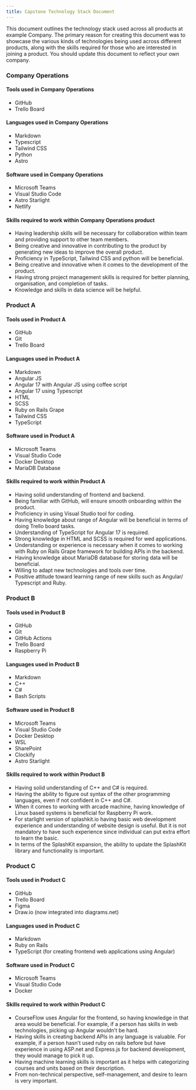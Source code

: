 ```yaml
---
title: Capstone Technology Stack Document
---
```


This document outlines the technology stack used across all products at example Company. The
primary reason for creating this document was to showcase the various kinds of technologies being
used across different products, along with the skills required for those who are interested in
joining a product. You should update this document to reflect your own company.

### Company Operations

#### Tools used in Company Operations

- GitHub
- Trello Board

#### Languages used in Company Operations

- Markdown
- Typescript
- Tailwind CSS
- Python
- Astro

#### Software used in Company Operations

- Microsoft Teams
- Visual Studio Code
- Astro Starlight
- Netlify

#### Skills required to work within Company Operations product

- Having leadership skills will be necessary for collaboration within team and providing support to
  other team members.
- Being creative and innovative in contributing to the product by generating new ideas to improve
  the overall product.
- Proficiency in TypeScript, Tailwind CSS and python will be beneficial.
- Being creative and innovative when it comes to the development of the product.
- Having strong project management skills is required for better planning, organisation, and
  completion of tasks.
- Knowledge and skills in data science will be helpful.

### Product A

#### Tools used in Product A

- GitHub
- Git
- Trello Board

#### Languages used in Product A

- Markdown
- Angular JS
- Angular 17 with Angular JS using coffee script
- Angular 17 using Typescript
- HTML
- SCSS
- Ruby on Rails Grape
- Tailwind CSS
- TypeScript

#### Software used in Product A

- Microsoft Teams
- Visual Studio Code
- Docker Desktop
- MariaDB Database

#### Skills required to work within Product A

- Having solid understanding of frontend and backend.
- Being familiar with GitHub, will ensure smooth onboarding within the product.
- Proficiency in using Visual Studio tool for coding.
- Having knowledge about range of Angular will be beneficial in terms of doing Trello board tasks.
- Understanding of TypeScript for Angular 17 is required.
- Strong knowledge in HTML and SCSS is required for wed applications.
- Understanding or experience is necessary when it comes to working with Ruby on Rails Grape
  framework for building APIs in the backend.
- Having knowledge about MariaDB database for storing data will be beneficial.
- Willing to adapt new technologies and tools over time.
- Positive attitude toward learning range of new skills such as Angular/ Typescript and Ruby.

### Product B 

#### Tools used in Product B

- GitHub
- Git
- GitHub Actions
- Trello Board
- Raspberry Pi

#### Languages used in Product B

- Markdown
- C++
- C#
- Bash Scripts

#### Software used in Product B

- Microsoft Teams
- Visual Studio Code
- Docker Desktop
- WSL
- SharePoint
- Clockify
- Astro Starlight

#### Skills required to work within Product B

- Having solid understanding of C++ and C# is required.
- Having the ability to figure out syntax of the other programming languages, even if not confident
  in C++ and C#.
- When it comes to working with arcade machine, having knowledge of Linux based systems is
  beneficial for Raspberry Pi work.
- For starlight version of splashkit.io having basic web development experience and understanding of
  website design is useful. But it is not mandatory to have such experience since individual can put
  extra effort to learn the basic.
- In terms of the SplashKit expansion, the ability to update the SplashKit library and functionality
  is important.

### Product C

#### Tools used in Product C

- GitHub
- Trello Board
- Figma
- Draw.io (now integrated into diagrams.net)

#### Languages used in Product C

- Markdown
- Ruby on Rails
- TypeScript (for creating frontend web applications using Angular)

#### Software used in Product C

- Microsoft Teams
- Visual Studio Code
- Docker

#### Skills required to work within Product C

- CourseFlow uses Angular for the frontend, so having knowledge in that area would be beneficial.
  For example, if a person has skills in web technologies, picking up Angular wouldn’t be hard.
- Having skills in creating backend APIs in any language is valuable. For example, if a person
  hasn’t used ruby on rails before but have experience in using ASP.net and Express.js for backend
  development, they would manage to pick it up.
- Having machine learning skills is important as it helps with categorizing courses and units based
  on their description.
- From non-technical perspective, self-management, and desire to learn is very important.
